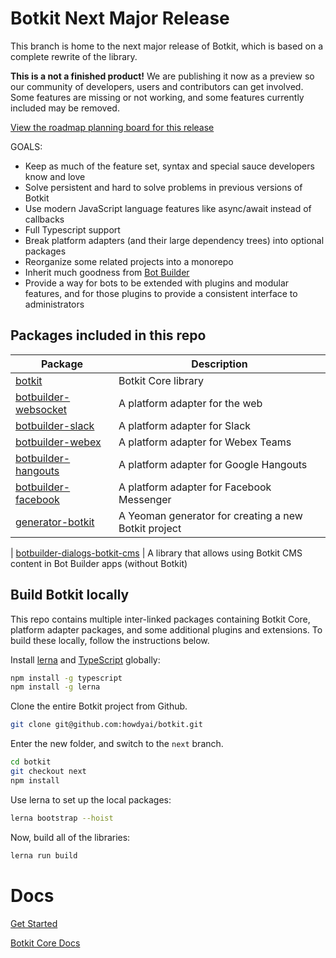 # Botkit Next Major Release

This branch is home to the next major release of Botkit, which is based on a complete rewrite of the library.

**This is a not a finished product!** We are publishing it now as a preview so our community of 
developers, users and contributors can get involved. Some features are missing or not working,
and some features currently included may be removed. 

<a href="https://github.com/howdyai/botkit/projects/9">View the roadmap planning board for this release</a>

GOALS:
* Keep as much of the feature set, syntax and special sauce developers know and love
* Solve persistent and hard to solve problems in previous versions of Botkit
* Use modern JavaScript language features like async/await instead of callbacks
* Full Typescript support
* Break platform adapters (and their large dependency trees) into optional packages
* Reorganize some related projects into a monorepo
* Inherit much goodness from [Bot Builder](https://github.com/microsoft/botbuilder-js)
* Provide a way for bots to be extended with plugins and modular features, and for those plugins to provide a consistent interface to administrators

## Packages included in this repo

| Package | Description
|--- |---
| [botkit](packages/botkit) | Botkit Core library
| [botbuilder-websocket](packages/botbuilder-websocket) | A platform adapter for the web
| [botbuilder-slack](packages/botbuilder-slack) | A platform adapter for Slack
| [botbuilder-webex](packages/botbuilder-webex) | A platform adapter for Webex Teams
| [botbuilder-hangouts](packages/botbuilder-hangouts) | A platform adapter for Google Hangouts
| [botbuilder-facebook](packages/botbuilder-facebook) | A platform adapter for Facebook Messenger
| [generator-botkit](packages/generator-botkit) | A Yeoman generator for creating a new Botkit project

| [botbuilder-dialogs-botkit-cms](packages/botbuilder-dialogs-botkit-cms) | A library that allows using Botkit CMS content in Bot Builder apps (without Botkit)


## Build Botkit locally

This repo contains multiple inter-linked packages containing Botkit Core, platform adapter packages, and some additional plugins and extensions.
To build these locally, follow the instructions below.

Install [lerna](https://github.com/lerna/lerna) and [TypeScript](https://www.typescriptlang.org/) globally:

```bash
npm install -g typescript
npm install -g lerna
```

Clone the entire Botkit project from Github.

```bash
git clone git@github.com:howdyai/botkit.git
```

Enter the new folder, and switch to the `next` branch.

```bash
cd botkit
git checkout next
npm install
```

Use lerna to set up the local packages:

```bash
lerna bootstrap --hoist
```

Now, build all of the libraries:

```bash
lerna run build
```

# Docs

[Get Started](packages/botkit)

[Botkit Core Docs](docs/index.md)
